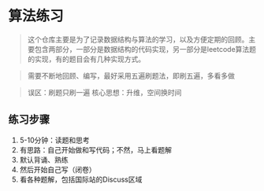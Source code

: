 # 算法练习

> 这个仓库主要是为了记录数据结构与算法的学习，以及方便定期的回顾。主要包含两部分，一部分是数据结构的代码实现，另一部分是leetcode算法题的实现，有的题目会有几种实现方式。

> 需要不断地回顾、编写，最好采用五遍刷题法，即刷五遍，多看多做

> 误区：刷题只刷一遍
> 核心思想：升维，空间换时间 

## 练习步骤
1. 5-10分钟：读题和思考
2. 有思路：自己开始做和写代码；不然，马上看题解
3. 默认背诵、熟练
4. 然后开始自己写（闭卷）
5. 看各种题解，包括国际站的Discuss区域

